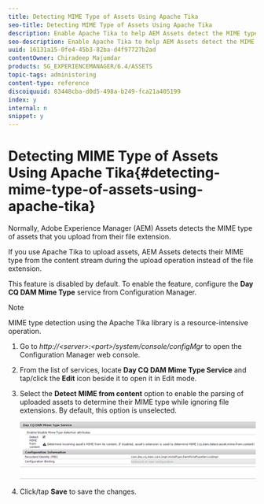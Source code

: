 ```yaml
---
title: Detecting MIME Type of Assets Using Apache Tika
seo-title: Detecting MIME Type of Assets Using Apache Tika
description: Enable Apache Tika to help AEM Assets detect the MIME type of assets from the content stream during the upload operation instead of the file extension.
seo-description: Enable Apache Tika to help AEM Assets detect the MIME type of assets from the content stream during the upload operation instead of the file extension.
uuid: 16131a15-0fe4-45b3-82ba-d4f97727b2ad
contentOwner: Chiradeep Majumdar
products: SG_EXPERIENCEMANAGER/6.4/ASSETS
topic-tags: administering
content-type: reference
discoiquuid: 83448cba-d0d5-498a-b249-fca21a405199
index: y
internal: n
snippet: y
---
```


# Detecting MIME Type of Assets Using Apache Tika{#detecting-mime-type-of-assets-using-apache-tika}

Normally, Adobe Experience Manager (AEM) Assets detects the MIME type of assets that you upload from their file extension.

If you use Apache Tika to upload assets, AEM Assets detects their MIME type from the content stream during the upload operation instead of the file extension.

This feature is disabled by default. To enable the feature, configure the **Day CQ DAM Mime Type** service from Configuration Manager.

>[!NOTE]
>
>MIME type detection using the Apache Tika library is a resource-intensive operation.

1. Go to *http://&lt;server&gt;:&lt;port&gt;/system/console/configMgr* to open the Configuration Manager web console.
1. From the list of services, locate **Day CQ DAM Mime Type Service** and tap/click the **Edit** icon beside it to open it in Edit mode.   

1. Select the **Detect MIME from content** option to enable the parsing of uploaded assets to determine their MIME type while ignoring file extensions. By default, this option is unselected.

   ![](assets/chlimage_1-340.png)

1. Click/tap **Save** to save the changes.

